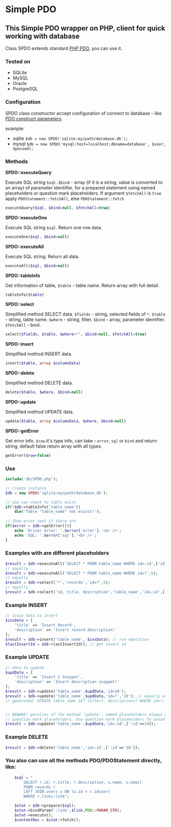 # Simple PDO

## This Simple PDO wrapper on PHP, client for quick working with database
Class SPDO extends standard [PHP PDO](http://php.net/manual/en/book.pdo.php), you can use it.

### Tested on
- SQLite
- MySQL
- Oracle
- PostgreSQL


### Configuration
SPDO class constructor accept configuration of connect to database - like [PDO construct parameters](http://php.net/manual/en/pdo.construct.php#refsect1-pdo.construct-parameters).


example:
- sqlite `$db = new SPDO('sqlite:my/path/database.db');`
- mysql `$db = new SPDO('mysql:host=localhost;dbname=database', $user, $passwd);`


### Methods

**SPDO::executeQuery**

Execute SQL string `$sql`. `$bind` - array (if it is a string, value is converted to an array) of parameter identifier, for a prepared statement using named placeholders or question mark placeholders. If argument `$fetchAll` is `true` apply `PDOStatement::fetchAll`, else `PDOStatement::fetch`
```php
executeQuery($sql, $bind=null, $fetchAll=true)
```

**SPDO::executeOne**

Execute SQL string `$sql`. Return one row data. 
```php
executeOne($sql, $bind=null)
```

**SPDO::executeAll**

Execute SQL string. Return all data.
```php
executeAll($sql, $bind=null)
```

**SPDO::tableInfo**

Get information of table, `$table` - table name. Return array with full detail.
```php
tableInfo($table) 
```

**SPDO::select**

Simplified method SELECT data. `$fields` - string, selected fields of `*`. `$table` - string, table name. `$where` - string, filter. `$bind` - array, parameter identifier. `$fetchAll` - bool. 
```php
select($fields, $table, $where="", $bind=null, $fetchAll=true)
```

**SPDO::insert**

Simplified method INSERT data.
```php
insert($table, array $columnData)
```

**SPDO::delete**

Simplified method DELETE data.
```php
delete($table, $where, $bind=null)
```

**SPDO::update**

Simplified method UPDATE data.
```php
update($table, array $columnData, $where, $bind=null)
```

**SPDO::getError**

Get error info. `$row` it's type info, can take - `error`, `sql` or `bind` and return string, default false return array with all types.
```php
getError($row=false)
```


### Use
```php
include('db/SPDO.php');

// create instance
$db = new SPDO('sqlite:my/path/database.db');

// you can check to table exist
if(!$db->tableInfo('table_name'))
    die('Table "table_name" not exists!');
    
// Show error text if there are
if($error = $db->getError()){
    echo 'Driver error: '.$error['error'].'<br />';
    echo 'SQL: '.$error['sql'].'<br />';
}
```


### Examples with are different placeholders
```php
$result = $db->executeAll('SELECT * FROM table_name WHERE id=:id',['id'=>5]);
// equally
$result = $db->executeAll('SELECT * FROM table_name WHERE id=?',5);
// equally
$result = $db->select('*','records','id=?',5);
// equally
$result = $db->select('id, title, description','table_name','id=:id',[':id'=>5], false);
```


### Example INSERT
```php
// issue data to insert
$insData = [
    'title' => 'Insert Record',
    'description' => 'Insert record description!'
];
$result = $db->insert('table_name', $insData); // run operation
$lastInsertId = $db->lastInsertId(); // get insert id
```


### Example UPDATE
```php
// data to update
$updData = [
    'title' => 'Insert 2 Snippet',
    'description' => 'Insert description snippet!'
];
$result = $db->update('table_name',$updData,'id=10');
$result = $db->update('table_name',$updData,'id=?','10'); // equally with previous
// generated: UPDATE table_name SET title=?, description=? WHERE id=?;


// BEWARE! peculiar of the method `update`: named placeholders always convert to 
// question mark placeholders. Use question mark placeholders to avoid errors.
$result = $db->update('table_name',$updData,'id=:id',[':id'=>10]);
```


### Example DELETE
```php
$result = $db->delete('table_name','id=:id',[':id'=>'10']);
```


### You also can use all the methods PDO/PDOStatement directly, like:
```php
    $sql = "
        SELECT r.id, r.title, r.description, u.name, u.email
        FROM records r
        LEFT JOIN users u ON (u.id = r.iduser)
        WHERE r.link=:link";

    $stat = $db->prepare($sql);
    $stat->bindParam(':link',$link,PDO::PARAM_STR);
    $stat->execute();
    $contentRec = $stat->fetch();
```


